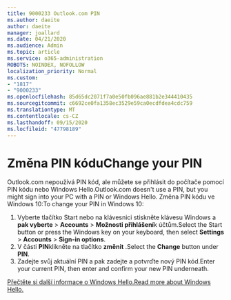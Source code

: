 ```yaml
---
title: 9000233 Outlook.com PIN
ms.author: daeite
author: daeite
manager: joallard
ms.date: 04/21/2020
ms.audience: Admin
ms.topic: article
ms.service: o365-administration
ROBOTS: NOINDEX, NOFOLLOW
localization_priority: Normal
ms.custom:
- "1817"
- "9000233"
ms.openlocfilehash: 85d65dc2071f7a0e50fb096ae881b2e344410435
ms.sourcegitcommit: c6692ce0fa1358ec3529e59ca0ecdfdea4cdc759
ms.translationtype: MT
ms.contentlocale: cs-CZ
ms.lasthandoff: 09/15/2020
ms.locfileid: "47798189"
---
```

# <a name="change-your-pin"></a><span data-ttu-id="5430a-102">Změna PIN kódu</span><span class="sxs-lookup"><span data-stu-id="5430a-102">Change your PIN</span></span>

<span data-ttu-id="5430a-103">Outlook.com nepoužívá PIN kód, ale můžete se přihlásit do počítače pomocí PIN kódu nebo Windows Hello.</span><span class="sxs-lookup"><span data-stu-id="5430a-103">Outlook.com doesn't use a PIN, but you might sign into your PC with a PIN or Windows Hello.</span></span> <span data-ttu-id="5430a-104">Změna PIN kódu ve Windows 10:</span><span class="sxs-lookup"><span data-stu-id="5430a-104">To change your PIN in Windows 10:</span></span>

1. <span data-ttu-id="5430a-105">Vyberte tlačítko Start nebo na klávesnici stiskněte klávesu Windows a **pak vyberte**  >  **Accounts**  >  **Možnosti přihlášení**k účtům.</span><span class="sxs-lookup"><span data-stu-id="5430a-105">Select the Start button or press the Windows key on your keyboard, then select **Settings** > **Accounts** > **Sign-in options**.</span></span>
2. <span data-ttu-id="5430a-106">V části **PIN**klikněte na tlačítko **změnit** .</span><span class="sxs-lookup"><span data-stu-id="5430a-106">Select the **Change** button under **PIN**.</span></span>
3. <span data-ttu-id="5430a-107">Zadejte svůj aktuální PIN a pak zadejte a potvrďte nový PIN kód.</span><span class="sxs-lookup"><span data-stu-id="5430a-107">Enter your current PIN, then enter and confirm your new PIN underneath.</span></span>

[<span data-ttu-id="5430a-108">Přečtěte si další informace o Windows Hello.</span><span class="sxs-lookup"><span data-stu-id="5430a-108">Read more about Windows Hello.</span></span>](https://support.microsoft.com/help/17215/)
